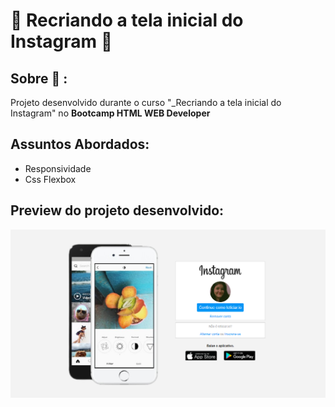 # :rocket: Recriando a tela inicial do Instagram :rocket:	

## Sobre :speech_balloon: : 
Projeto desenvolvido durante o curso "_Recriando a tela inicial do Instagram" no **Bootcamp HTML WEB Developer**

## Assuntos Abordados: 
* Responsividade
* Css Flexbox

## Preview do projeto desenvolvido: 
![Imagem do projeto](https://github.com/leticia-rodriguesf/instagram-telaInicial/blob/main/img/foto.png)

